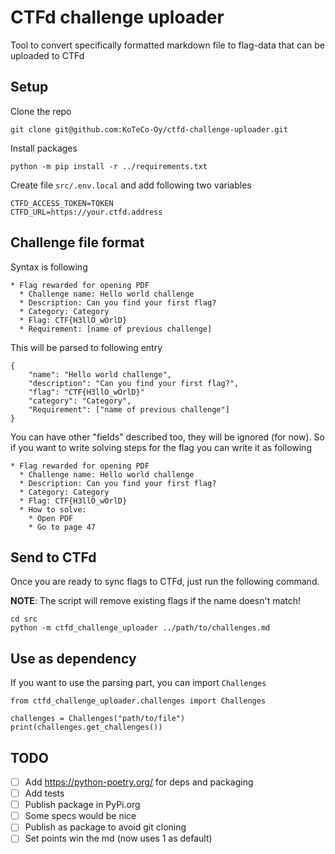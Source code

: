 # CTFd challenge uploader

Tool to convert specifically formatted markdown file to flag-data that can be uploaded to CTFd

## Setup

Clone the repo

    git clone git@github.com:KoTeCo-Oy/ctfd-challenge-uploader.git

Install packages

    python -m pip install -r ../requirements.txt 

Create file `src/.env.local` and add following two variables

    CTFD_ACCESS_TOKEN=TOKEN
    CTFD_URL=https://your.ctfd.address

## Challenge file format

Syntax is following

```
* Flag rewarded for opening PDF
  * Challenge name: Hello world challenge
  * Description: Can you find your first flag?
  * Category: Category
  * Flag: CTF{H3llO_wOrlD}
  * Requirement: [name of previous challenge]
```

This will be parsed to following entry

```
{
    "name": "Hello world challenge",
    "description": "Can you find your first flag?",
    "flag": "CTF{H3llO_wOrlD}"
    "category": "Category",
    "Requirement": ["name of previous challenge"]
}
```

You can have other "fields" described too, they will be ignored (for now). So if you want to write solving steps for the flag you can write it as following

```
* Flag rewarded for opening PDF
  * Challenge name: Hello world challenge
  * Description: Can you find your first flag?
  * Category: Category
  * Flag: CTF{H3llO_wOrlD}
  * How to solve:
    * Open PDF
    * Go to page 47
```

## Send to CTFd

Once you are ready to sync flags to CTFd, just run the following command.

**NOTE**: The script will remove existing flags if the name doesn't match!

    cd src
    python -m ctfd_challenge_uploader ../path/to/challenges.md

## Use as dependency

If you want to use the parsing part, you can import `Challenges`

    from ctfd_challenge_uploader.challenges import Challenges

    challenges = Challenges("path/to/file")
    print(challenges.get_challenges())

## TODO

- [ ] Add https://python-poetry.org/ for deps and packaging
- [ ] Add tests
- [ ] Publish package in PyPi.org
- [ ] Some specs would be nice
- [ ] Publish as package to avoid git cloning
- [ ] Set points win the md (now uses 1 as default)

